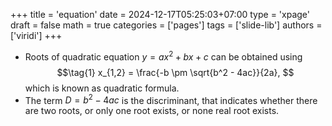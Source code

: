 +++
title = 'equation'
date = 2024-12-17T05:25:03+07:00
type = 'xpage'
draft = false
math = true
categories = ['pages']
tags = ['slide-lib']
authors = ['viridi']
+++
<!--more-->

+ Roots of  quadratic equation $y = ax^2 + bx + c$ can be obtained using \
$$\tag{1}
x_{1,2} = \frac{-b \pm \sqrt{b^2 - 4ac}}{2a},
$$
which is known as quadratic formula.
+ The term $D = b^2 - 4ac$ is the discriminant, that indicates whether there are two roots, or only one root exists, or none real root exists. 